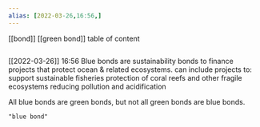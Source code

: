 ```yaml
---
alias: [2022-03-26,16:56,]
---
```

[[bond]] [[green bond]]
table of content
```toc
```

[[2022-03-26]] 16:56
Blue bonds are sustainability bonds to finance projects that protect ocean & related ecosystems. can include projects to:
	support sustainable fisheries
	protection of coral reefs and other fragile ecosystems
	reducing pollution and acidification

All blue bonds are green bonds, but not all green bonds are blue bonds.
```query
"blue bond"
```